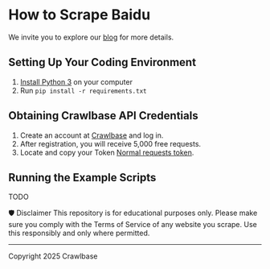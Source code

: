 # How to Scrape Baidu

We invite you to explore our [blog](https://crawlbase.com/blog/how-to-build-a-product-monitoring-tool-with-ai-and-crawlbase?utm_source=github&utm_medium=referral&utm_campaign=scraperhub&ref=gh_scraperhub) for more details.

## Setting Up Your Coding Environment

1. [Install Python 3](https://kinsta.com/knowledgebase/install-python/#how-to-install-python) on your computer
2. Run `pip install -r requirements.txt`

## Obtaining Crawlbase API Credentials

1. Create an account at [Crawlbase](https://crawlbase.com/signup) and log in.
2. After registration, you will receive 5,000 free requests.
3. Locate and copy your Token [Normal requests token](https://crawlbase.com/dashboard/account/docs).

## Running the Example Scripts

TODO

🛡 Disclaimer
This repository is for educational purposes only. Please make sure you comply with the Terms of Service of any website you scrape. Use this responsibly and only where permitted.

---

Copyright 2025 Crawlbase

